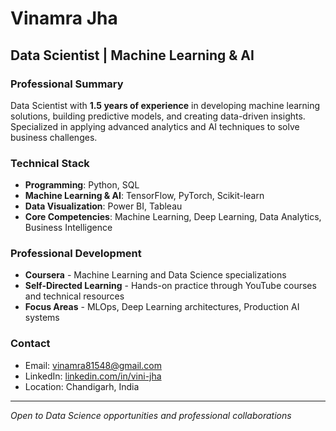 # Vinamra Jha
## Data Scientist | Machine Learning & AI
### Professional Summary
Data Scientist with **1.5 years of experience** in developing machine learning solutions, building predictive models, and creating data-driven insights. Specialized in applying advanced analytics and AI techniques to solve business challenges.
### Technical Stack
- **Programming**: Python, SQL
- **Machine Learning & AI**: TensorFlow, PyTorch, Scikit-learn
- **Data Visualization**: Power BI, Tableau
- **Core Competencies**: Machine Learning, Deep Learning, Data Analytics, Business Intelligence
### Professional Development
- **Coursera** - Machine Learning and Data Science specializations
- **Self-Directed Learning** - Hands-on practice through YouTube courses and technical resources
- **Focus Areas** - MLOps, Deep Learning architectures, Production AI systems
### Contact
- Email: vinamra81548@gmail.com
- LinkedIn: [linkedin.com/in/vini-jha](https://www.linkedin.com/in/vini-jha/)  
- Location: Chandigarh, India
---
*Open to Data Science opportunities and professional collaborations*
